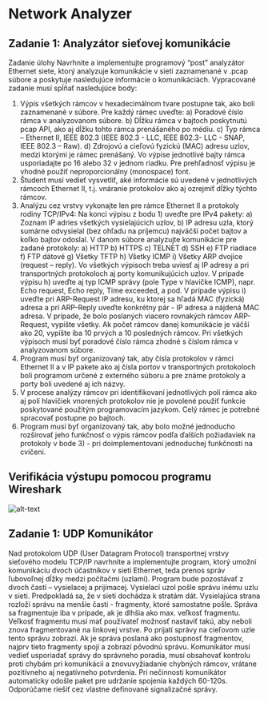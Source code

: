 # Network Analyzer
## Zadanie 1: Analyzátor sieťovej komunikácie
Zadanie úlohy
Navrhnite a implementujte programový “post” analyzátor Ethernet siete, ktorý analyzuje komunikácie v sieti zaznamenané v .pcap súbore a poskytuje nasledujúce informácie o komunikáciách. Vypracované zadanie musí spĺňať nasledujúce body:
1) Výpis všetkých rámcov v hexadecimálnom tvare postupne tak, ako boli zaznamenané v súbore.
Pre každý rámec uveďte:
a) Poradové číslo rámca v analyzovanom súbore.
b) Dĺžku rámca v bajtoch poskytnutú pcap API, ako aj dĺžku tohto rámca prenášaného po médiu.
c) Typ rámca – Ethernet II, IEEE 802.3 (IEEE 802.3 - LLC, IEEE 802.3- LLC - SNAP, IEEE 802.3 – Raw).
d) Zdrojovú a cieľovú fyzickú (MAC) adresu uzlov, medzi ktorými je rámec prenášaný.
Vo výpise jednotlivé bajty rámca usporiadajte po 16 alebo 32 v jednom riadku. Pre prehľadnosť výpisu je vhodné použiť neproporcionálny (monospace) font.
2) Študent musí vedieť vysvetliť, aké informácie sú uvedené v jednotlivých rámcoch Ethernet II, t.j. vnáranie protokolov ako aj ozrejmiť dĺžky týchto rámcov.
3) Analýzu cez vrstvy vykonajte len pre rámce Ethernet II a protokoly rodiny TCP/IPv4:
Na konci výpisu z bodu 1) uveďte pre IPv4 pakety:
a) Zoznam IP adries všetkých vysielajúcich uzlov,
b) IP adresu uzla, ktorý sumárne odvysielal (bez ohľadu na príjemcu) najväčší počet bajtov a koľko bajtov odoslal.
V danom súbore analyzujte komunikácie pre zadané protokoly:
a) HTTP
b) HTTPS
c) TELNET
d) SSH
e) FTP riadiace
f) FTP dátové
g) Všetky TFTP
h) Všetky ICMP
i) Všetky ARP dvojice (request – reply).
Vo všetkých výpisoch treba uviesť aj IP adresy a pri transportných protokoloch aj porty komunikujúcich uzlov.
V prípade výpisu h) uveďte aj typ ICMP správy (pole Type v hlavičke ICMP), napr. Echo request, Echo reply, Time exceeded, a pod.
V prípade výpisu i) uveďte pri ARP-Request IP adresu, ku ktorej sa hľadá MAC (fyzická) adresa a pri ARP-Reply uveďte konkrétny pár - IP adresa a nájdená MAC adresa. V prípade, že bolo poslaných viacero rovnakých rámcov ARP-Request, vypíšte všetky.
Ak počet rámcov danej komunikácie je väčší ako 20, vypíšte iba 10 prvých a 10 posledných rámcov. Pri všetkých výpisoch musí byť poradové číslo rámca zhodné s číslom rámca v analyzovanom súbore.
4) Program musí byť organizovaný tak, aby čísla protokolov v rámci Ethernet II a v IP pakete ako aj čísla portov v transportných protokoloch boli programom určené z externého súboru a pre známe protokoly a porty boli uvedené aj ich názvy.
5) V procese analýzy rámcov pri identifikovaní jednotlivých polí rámca ako aj polí hlavičiek vnorených protokolov nie je povolené použiť funkcie poskytované použitým programovacím jazykom. Celý rámec je potrebné spracovať postupne po bajtoch.
6) Program musí byť organizovaný tak, aby bolo možné jednoducho rozširovať jeho funkčnosť o výpis rámcov podľa ďalších požiadaviek na protokoly v bode 3) - pri doimplementovaní jednoduchej funkčnosti na cvičení.

## Verifikácia výstupu pomocou programu Wireshark
![alt-text](https://encrypted-tbn0.gstatic.com/images?q=tbn:ANd9GcT0qVgjmjS8pZ3CGVZTGxuraFuO9a3IgR1y_DSFTfLDasIsQIz-)

## Zadanie 1: UDP Komunikátor

Nad protokolom UDP (User Datagram Protocol) transportnej vrstvy sieťového modelu TCP/IP navrhnite a implementujte program, ktorý umožní komunikáciu dvoch účastníkov v sieti Ethernet, teda prenos správ ľubovoľnej dĺžky medzi počítačmi (uzlami).
Program bude pozostávať z dvoch častí – vysielacej a prijímacej. Vysielací uzol pošle správu inému uzlu v sieti. Predpokladá sa, že v sieti dochádza k stratám dát. Vysielajúca strana rozloží správu na menšie časti - fragmenty, ktoré samostatne pošle. Správa sa fragmentuje iba v prípade, ak je dlhšia ako max. veľkosť fragmentu. Veľkosť fragmentu musí mať používateľ možnosť nastaviť takú, aby neboli znova fragmentované na linkovej vrstve.
Po prijatí správy na cieľovom uzle tento správu zobrazí. Ak je správa poslaná ako postupnosť fragmentov, najprv tieto fragmenty spojí a zobrazí pôvodnú správu.
Komunikátor musí vedieť usporiadať správy do správneho poradia, musí obsahovať kontrolu proti chybám pri komunikácii a znovuvyžiadanie chybných rámcov, vrátane pozitívneho aj negatívneho potvrdenia. Pri nečinnosti komunikátor automaticky odošle paket pre udržanie spojenia každých 60-120s. Odporúčame riešiť cez vlastne definované signalizačné správy.
